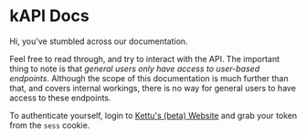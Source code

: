 # kAPI Docs

Hi, you've stumbled across our documentation.

Feel free to read through, and try to interact with the API. The important thing to note is that *general users only have access to user-based endpoints*. Although the scope of this documentation is much further than that, and covers internal workings, there is no way for general users to have access to these endpoints.

To authenticate yourself, login to [Kettu's (beta) Website](https://dev.kettu.cc/) and grab your token from the `sess` cookie.
